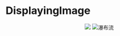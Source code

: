 # DisplayingImage

<p align="center">

<img src = "http://images2015.cnblogs.com/blog/471463/201511/471463-20151105102529164-1764637824.png">
<img src ="http://images2015.cnblogs.com/blog/471463/201511/471463-20151105102529164-1764637824.pnghttp://images2015.cnblogs.com/blog/471463/201511/471463-20151105102529164-1764637824.png" alt = "瀑布流" title = "瀑布流">



